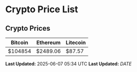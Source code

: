 # Crypto Price List

## Crypto Prices
| Bitcoin | Ethereum | Litecoin |
| ------- | -------- | -------- |
| $104854 | $2489.06 | $87.57 |
**Last Updated:** 2025-06-07 05:34 UTC
**Last Updated:** $DATE$
